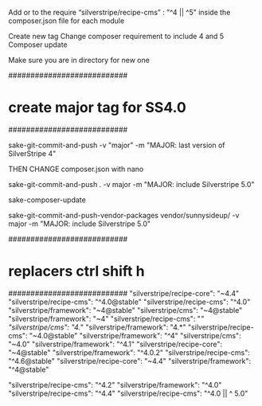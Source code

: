 Add or to the require “silverstripe/recipe-cms” : "^4 || ^5" inside the composer.json file for each module

Create new tag
Change composer requirement to include 4 and 5
Composer update

Make sure you are in directory for new one 

###########################
# create major tag for SS4.0
###########################

sake-git-commit-and-push -v "major" -m "MAJOR: last version of SilverStripe 4"

THEN CHANGE composer.json with nano

sake-git-commit-and-push . -v major  -m  "MAJOR: include Silverstripe 5.0" 


sake-composer-update 

sake-git-commit-and-push-vendor-packages vendor/sunnysideup/ -v major -m  "MAJOR: include Silverstripe 5.0" 


###########################
# replacers ctrl shift h 
###########################
"silverstripe/recipe-core": "~4.4"
"silverstripe/recipe-cms": "^4.0@stable"
"silverstripe/recipe-cms": "^4.0"
"silverstripe/framework": "~4@stable"
"silverstripe/cms": "~4@stable"
"silverstripe/framework": "~4"
"silverstripe/recipe-cms": "*"
"silverstripe/cms": "4.*"
"silverstripe/framework": "4.*"
"silverstripe/recipe-cms": "~4.0@stable"
"silverstripe/framework": "^4"
"silverstripe/cms": "~4.0"
"silverstripe/framework": "^4.1"
"silverstripe/recipe-core": "~4@stable"
"silverstripe/framework": "^4.0.2"
"silverstripe/recipe-cms": "^4.6@stable"
"silverstripe/recipe-core": "~4.4"
"silverstripe/framework": "^4@stable"



"silverstripe/recipe-cms": "^4.2" 
"silverstripe/framework": "^4.0"
"silverstripe/recipe-cms": "^4.4"
"silverstripe/recipe-cms": "^4.0 || ^ 5.0"
